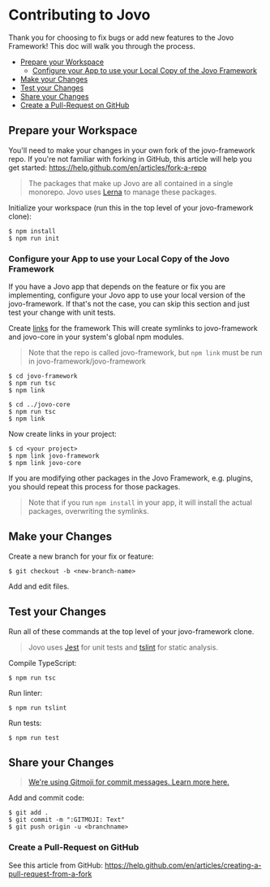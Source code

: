 # Contributing to Jovo

Thank you for choosing to fix bugs or add new features to the Jovo Framework! This doc will walk you through the process.

* [Prepare your Workspace](#prepare-your-workspace)
   * [Configure your App to use your Local Copy of the Jovo Framework](#configure-your-app-to-use-your-local-copy-of-the-jovo-framework)
* [Make your Changes](#make-your-changes)
* [Test your Changes](#test-your-changes)
* [Share your Changes](#share-your-changes)
* [Create a Pull-Request on GitHub](#create-a-pull-request-on-github)


## Prepare your Workspace
You'll need to make your changes in your own fork of the jovo-framework repo. 
If you're not familiar with forking in GitHub, this article will help you get started: https://help.github.com/en/articles/fork-a-repo

> The packages that make up Jovo are all contained in a single monorepo. Jovo uses [Lerna](https://lerna.js.org/) to manage these packages.

Initialize your workspace (run this in the top level of your jovo-framework clone):

```shell
$ npm install
$ npm run init
```

### Configure your App to use your Local Copy of the Jovo Framework

If you have a Jovo app that depends on the feature or fix you are implementing, configure your Jovo app to use your local version of the jovo-framework. If that's not the case, you can skip this section and just test your change with unit tests.

Create [links](https://docs.npmjs.com/cli/link.html) for the framework
This will create symlinks to jovo-framework and jovo-core in your system's global npm modules.

> Note that the repo is called jovo-framework, but `npm link` must be run in jovo-framework/jovo-framework

```shell
$ cd jovo-framework
$ npm run tsc
$ npm link

$ cd ../jovo-core
$ npm run tsc
$ npm link
```

Now create links in your project:

```shell
$ cd <your project>
$ npm link jovo-framework
$ npm link jovo-core
```

If you are modifying other packages in the Jovo Framework, e.g. plugins, you should repeat this process for those packages.

> Note that if you run `npm install` in your app, it will install the actual packages, overwriting the symlinks.

## Make your Changes

Create a new branch for your fix or feature:

```shell
$ git checkout -b <new-branch-name>
```

Add and edit files.

## Test your Changes
Run all of these commands at the top level of your jovo-framework clone.

> Jovo uses [Jest](https://jestjs.io/) for unit tests and [tslint](https://palantir.github.io/tslint/) for static analysis.

Compile TypeScript:

```shell
$ npm run tsc
```

Run linter:

```shell
$ npm run tslint
```
Run tests:

```shell
$ npm run test
```

## Share your Changes

> [We're using Gitmoji for commit messages. Learn more here.](https://gitmoji.carloscuesta.me)

Add and commit code:

```shell
$ git add .
$ git commit -m ":GITMOJI: Text"
$ git push origin -u <branchname>
```

### Create a Pull-Request on GitHub

See this article from GitHub: https://help.github.com/en/articles/creating-a-pull-request-from-a-fork

<!--[metadata]: {
                "description": "Learn how you can contribute to the Jovo Framework, the open source developer toolkit for voice apps on Alexa and Google Assistant.",
		        "route": "contributing"
                }-->
